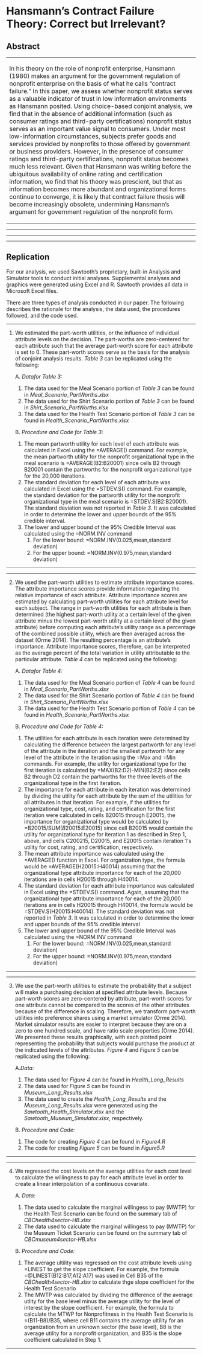 # Hansmann’s Contract Failure Theory: Correct but Irrelevant? 
<!---#### **Eva Witesman**, Romney Institute of Public Service and Ethics, Brigham Young University
#### **Curtis Child**, Department of Sociology, Brigham Young University
#### **Chris Silvia**, Romney Institute of Public Service and Ethics, Brigham Young University--->


## Abstract
     
<table><tr><td> 

In his theory on the role of nonprofit enterprise, Hansmann (1980) makes an argument for the government regulation of nonprofit enterprise on the basis of what he calls “contract failure.” In this paper, we assess whether nonprofit status serves as a valuable indicator of trust in low information environments as Hansmann posited. Using choice-based conjoint analysis, we find that in the absence of additional information (such as consumer ratings and third-party certifications) nonprofit status serves as an important value signal to consumers. Under most low-information circumstances, subjects prefer goods and services provided by nonprofits to those offered by government or business providers. However, in the presence of consumer ratings and third-party certifications, nonprofit status becomes much less relevant. Given that Hansmann was writing before the ubiquitous availability of online rating and certification information, we find that his theory was prescient, but that as information becomes more abundant and organizational forms continue to converge, it is likely that contract failure thesis will become increasingly obsolete, undermining Hansmann’s argument for government regulation of the nonprofit form.  
 
</td></tr></table>


-----

<!---This repository contains the data and code for:
> # ENTER CITATION HERE --->
-----
-----
## Replication
For our analysis, we used Sawtooth’s proprietary, built-in Analysis and Simulator tools to conduct initial analyses. Supplemental analyses and graphics were generated using Excel and R. Sawtooth provides all data in Microsoft Excel files.  

There are three types of analysis conducted in our paper. The following describes the rationale for the analysis, the data used, the procedures followed, and the code used.

----
1. We estimated the part-worth utilities, or the influence of individual attribute levels on the decision. The part-worths are zero-centered for each attribute such that the average part-worth score for each attribute is set to 0. These part-worth scores serve as the basis for the analysis of conjoint analysis results. *Table 3* can be replicated using the following:

     
     A. *Datafor Table 3:*
     1. The data used for the Meal Scenario portion of *Table 3* can be found in *Meal_Scenario_PartWorths.xlsx*
     2. The data used for the Shirt Scenario portion of *Table 3* can be found in *Shirt_Scenario_PartWorths.xlsx*
     3. The data used for the Health Test Scenario portion of *Table 3* can be found in *Health_Scenario_PartWorths.xlsx*
     
     B. *Procedure and Code for Table 3:*
     1. The mean partworth utility for each level of each attribute was calculated in Excel using the =AVERAGE() command. For example, the mean partworth utility for the nonprofit organizational type in the meal scenario is =AVERAGE(B2:B20001) since cells B2 through B20001 contain the partworths for the nonprofit organizational type for the 20,000 iterations.
     2. The standard deviation for each level of each attribute was calculated in Excel using the =STDEV.S() command. For example, the standard deviation for the partworth utility for the nonprofit organizational type in the meal scenario is =STDEV.S(B2:B20001). The standard deviation was not reported in *Table 3*. It was calculated in order to determine the lower and upper bounds of the 95% credible interval.
     3. The lower and upper bound of the 95% Credible Interval was calculated using the =NORM.INV command
        1. For the lower bound: =NORM.INV(0.025,mean,standard deviation)
        2. For the upper bound: =NORM.INV(0.975,mean,standard deviation)

----
        
----
2. We used the part-worth utilities to estimate attribute importance scores. The attribute importance scores provide information regarding the relative importance of each attribute. Attribute importance scores are estimated by calculating part-worth utilities for each attribute level for each subject. The range in part-worth utilities for each attribute is then determined (the highest part-worth utility at a certain level of the given attribute minus the lowest part-worth utility at a certain level of the given attribute) before computing each attribute’s utility range as a percentage of the combined possible utility, which are then averaged across the dataset (Orme 2014). The resulting percentage is an attribute’s importance. Attribute importance scores, therefore, can be interpreted as the average percent of the total variation in utility attributable to the particular attribute. *Table 4* can be replicated using the following:   


     A. *Datafor Table 4:*
     1. The data used for the Meal Scenario portion of *Table 4* can be found in *Meal_Scenario_PartWorths.xlsx*
     2. The data used for the Shirt Scenario portion of *Table 4* can be found in *Shirt_Scenario_PartWorths.xlsx*
     3. The data used for the Health Test Scenario portion of *Table 4* can be found in *Health_Scenario_PartWorths.xlsx*
   
     B. *Procedure and Code for Table 4:*
     1. The utilities for each attribute in each iteration were determined by calculating the difference between the largest partworth for any level of the attribute in the iteration and the smallest partworth for any level of the attribute in the iteration using the =Max and =Min commands. For example, the utility for organizational type for the first iteration is calculated by =MAX(B2:D2)-MIN(B2:E2) since cells B2 through D2 contain the partworths for the three levels of the organizational type in the first iteration.
     2. The importance for each attribute in each iteration was determined by dividing the utility for each attribute by the sum of the utilities for all attributes in that iteration. For example, if the utilities for organizational type, cost, rating, and certification for the first iteration were calculated in cells B20015 through E20015, the importance for organizational type would be calculated by =B20015/SUM($B20015:$E20015) since cell B20015 would contain the utility for organizational type for iteration 1 as described in Step 1, above, and cells C200215, D20015, and E20015 contain iteration 1's utility for cost, rating, and certification, respectively.
     3. The mean attribute importance was calculated using the =AVERAGE() function in Excel. For organization type, the formula would be =AVERAGE(H20015:H40014) assuming that the organizational type attribute importance for each of the 20,000 iterations are in cells H20015 through H40014.
     4. The standard deviation for each attribute importance was calculated in Excel using the =STDEV.S() command. Again, assuming that the organizational type attribute importance for each of the 20,000 iterations are in cells H20015 through H40014, the formula would be =STDEV.S(H20015:H40014). The standard deviation was not reported in *Table 3*. It was calculated in order to determine the lower and upper bounds of the 95% credible interval 
     5. The lower and upper bound of the 95% Credible Interval was calculated using the =NORM.INV command
        1. For the lower bound: =NORM.INV(0.025,mean,standard deviation)
        2. For the upper bound: =NORM.INV(0.975,mean,standard deviation)
-----

-----
3. We use the part-worth utilities to estimate the probability that a subject will make a purchasing decision at specified attribute levels. Because part-worth scores are zero-centered by attribute, part-worth scores for one attribute cannot be compared to the scores of the other attributes because of the difference in scaling. Therefore, we transform part-worth utilities into preference shares using a market simulator (Orme 2014). Market simulator results are easier to interpret because they are on a zero to one hundred scale, and have ratio scale properties (Orme 2014). We presented these results graphically, with each plotted point representing the probability that subjects would purchase the product at the indicated levels of the attributes. *Figure 4* and *Figure 5* can be replicated using the following:   


     A.*Data:*
     1. The data used for *Figure 4* can be found in *Health_Long_Results*
     2. The data used for *Figure 5* can be found in *Museum_Long_Results.xlsx*
     3. The data used to create the *Health_Long_Results* and the *Museum_Long_Results.xlsx* were generated using the *Sawtooth_Health_Simulator.xlsx* and the *Sawtooth_Museum_Simulator.xlsx*, respectively.     
 
  
     B. *Procedure and Code:*
      1. The code for creating *Figure 4* can be found in *Figure4.R*
      2. The code for creating *Figure 5* can be found in *Figure5.R*
-----  

-----
4. We regressed the cost levels on the average utilities for each cost level to calculate the willingness to pay for each attribute level in order to create a linear interpolation of a continuous covariate.


     A. *Data:*
     1. The data used to calculate the marginal willingess to pay (MWTP) for the Health Test Scenario can be found on the summary tab of *CBChealth4sector-HB.xlsx*
     2. The data used to calculate the marginal willingess to pay (MWTP) for the Museum Ticket Scenario can be found on the summary tab of *CBCmuseum4sector-HB.xlsx*  
     
     
     B. *Procedure and Code:*
     1. The average ultility was regressed on the cost attribute levels using =LINEST to get the slope coefficient. For example, the formula =@LINEST(B12:B17,A12:A17) was used in Cell B35 of the *CBChealth4sector-HB.xlsx* to calculate thge slope coefficient for the Health Test Scenario
     2. The MWTP was calculated by dividing the difference of the average utlity for the base level minus the average utility for the level of interest by the slope coefficient. For example, the formula to calculate the MTWP for Nonprofitness in the Health Test Scenario is =(B11-B8)/B35, where cell B11 contains the average ultility for an organization from an unknown sector (the base level), B8 is the average utility for a nonprofit organization, and B35 is the slope coefficient calculated in Step 1. 
-----
